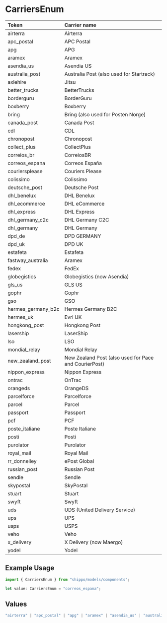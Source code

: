 # CarriersEnum

|Token | Carrier name|
|:---|:---|
| airterra | Airterra |
| apc_postal | APC Postal|
| apg | APG|
| aramex | Aramex|
| asendia_us | Asendia US|
| australia_post | Australia Post (also used for Startrack)|
| axlehire | Jitsu|
| better_trucks | BetterTrucks|
| borderguru | BorderGuru|
| boxberry | Boxberry|
| bring | Bring (also used for Posten Norge)|
| canada_post | Canada Post|
| cdl | CDL|
| chronopost | Chronopost|
| collect_plus | CollectPlus|
| correios_br | CorreiosBR|
| correos_espana | Correos España |
| couriersplease | Couriers Please|
| colissimo | Colissimo|
| deutsche_post | Deutsche Post|
| dhl_benelux | DHL Benelux|
| dhl_ecommerce | DHL eCommerce|
| dhl_express | DHL Express|
| dhl_germany_c2c | DHL Germany C2C|
| dhl_germany | DHL Germany|
| dpd_de | DPD GERMANY|
| dpd_uk | DPD UK|
| estafeta | Estafeta|
| fastway_australia | Aramex|
| fedex | FedEx|
| globegistics | Globegistics (now Asendia)|
| gls_us | GLS US|
| gophr | Gophr|
| gso | GSO|
| hermes_germany_b2c | Hermes Germany B2C|
| hermes_uk | Evri UK |
| hongkong_post | Hongkong Post|
| lasership | LaserShip|
| lso | LSO|
| mondial_relay | Mondial Relay|
| new_zealand_post | New Zealand Post (also used for Pace and CourierPost)|
| nippon_express | Nippon Express|
| ontrac | OnTrac|
| orangeds | OrangeDS|
| parcelforce | Parcelforce|
| parcel | Parcel|
| passport | Passport|
| pcf | PCF|
| poste_italiane | Poste Italiane |
| posti | Posti|
| purolator | Purolator|
| royal_mail | Royal Mail|
| rr_donnelley | ePost Global|
| russian_post | Russian Post|
| sendle | Sendle|
| skypostal | SkyPostal|
| stuart | Stuart|
| swyft | Swyft|
| uds | UDS (United Delivery Service)|
| ups | UPS|
| usps | USPS|
| veho | Veho |
| x_delivery | X Delivery (now Maergo)|
| yodel | Yodel|


## Example Usage

```typescript
import { CarriersEnum } from "shippo/models/components";

let value: CarriersEnum = "correos_espana";
```

## Values

```typescript
"airterra" | "apc_postal" | "apg" | "aramex" | "asendia_us" | "australia_post" | "axlehire" | "better_trucks" | "borderguru" | "boxberry" | "bring" | "canada_post" | "cdl" | "chronopost" | "collect_plus" | "correios_br" | "correos_espana" | "couriersplease" | "colissimo" | "deutsche_post" | "dhl_benelux" | "dhl_ecommerce" | "dhl_express" | "dhl_germany_c2c" | "dhl_germany" | "dpd_de" | "dpd_uk" | "estafeta" | "fastway_australia" | "fedex" | "globegistics" | "gls_us" | "gophr" | "gso" | "hermes_germany_b2c" | "hermes_uk" | "hongkong_post" | "lasership" | "lso" | "mondial_relay" | "new_zealand_post" | "nippon_express" | "ontrac" | "orangeds" | "parcelforce" | "parcel" | "passport" | "pcf" | "poste_italiane" | "posti" | "purolator" | "royal_mail" | "rr_donnelley" | "russian_post" | "sendle" | "skypostal" | "stuart" | "swyft" | "uds" | "ups" | "usps" | "veho" | "x_delivery" | "yodel"
```
